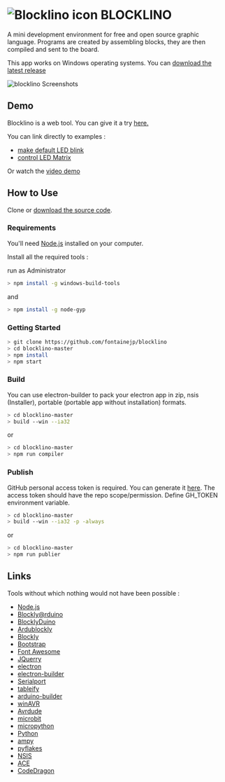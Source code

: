 # <img src="http://lesormeaux.net/blocklino/media/icon.png" alt="Blocklino icon"> BLOCKLINO

A mini development environment for free and open source graphic language. Programs are created by assembling blocks, they are then compiled and sent to the board.

This app works on Windows operating systems. You can [download the latest release](https://github.com/fontainejp/blocklino/releases)

![blocklino Screenshots](http://lesormeaux.net/blocklino/start/img/Capture.PNG)

## Demo

Blocklino is a web tool. You can give it a try [here.](http://lesormeaux.net/blocklino)

You can link directly to examples :
* [make default LED blink](http://lesormeaux.net/blocklino/index.html?url=./examples/blink.xml) 
* [control LED Matrix](http://lesormeaux.net/blocklino/index.html?url=./examples/matrice.xml) 

Or watch the [video demo](https://www.youtube.com/watch?v=XqfNAjnf6_8)

## How to Use

Clone or [download the source code](https://github.com/fontainejp/blocklino/archive/master.zip).

### Requirements

You'll need [Node.js](https://nodejs.org) installed on your computer.

Install all the required tools :

run as Administrator

``` bash
> npm install -g windows-build-tools
```

and

``` bash
> npm install -g node-gyp
```

### Getting Started 

```bash
> git clone https://github.com/fontainejp/blocklino
> cd blocklino-master
> npm install
> npm start
```

### Build 

You can use electron-builder to pack your electron app in zip, nsis (Installer), portable (portable app without installation) formats.

```bash
> cd blocklino-master
> build --win --ia32
```
or 

```bash
> cd blocklino-master
> npm run compiler
```

### Publish

GitHub personal access token is required. You can generate it [here](https://github.com/settings/tokens/new).
The access token should have the repo scope/permission.
Define GH_TOKEN environment variable.

```bash
> cd blocklino-master
> build --win --ia32 -p -always
```
or

```bash
> cd blocklino-master
> npm run publier
```

## Links

Tools without which nothing would not have been possible :

- [Node.js](https://nodejs.org/fr/)
- [Blockly@rduino](https://github.com/technologiescollege/Blockly-at-rduino)
- [BlocklyDuino](https://github.com/BlocklyDuino/BlocklyDuino)
- [Ardublockly](https://github.com/carlosperate/ardublockly)
- [Blockly](https://developers.google.com/blockly)
- [Bootstrap](http://getbootstrap.com)
- [Font Awesome](http://fontawesome.io)
- [JQuerry](https://jquery.com)
- [electron](https://electronjs.org/)
- [electron-builder](https://github.com/electron-userland/electron-builder)
- [Serialport](https://github.com/node-serialport/node-serialport)
- [tableify](https://github.com/wankdanker/node-tableify)
- [arduino-builder](https://github.com/arduino/arduino-builder)
- [winAVR](https://sourceforge.net/projects/winavr)
- [Avrdude](http://www.nongnu.org/avrdude)
- [microbit](https://microbit.org/fr/guide/)
- [micropython](https://wiki.mchobby.be/index.php?title=MicroPython-Accueil)
- [Python](https://docs.python.org/fr/3/)
- [ampy](https://github.com/pycampers/ampy)
- [pyflakes](https://github.com/PyCQA/pyflakes)
- [NSIS](https://sourceforge.net/projects/nsis)
- [ACE](https://ace.c9.io/)
- [CodeDragon](https://codedragon.org/)
